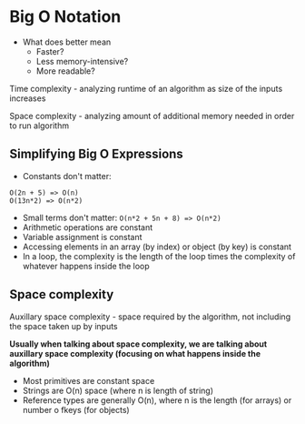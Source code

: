 # Big O Notation

- What does better mean
  - Faster?
  - Less memory-intensive?
  - More readable?

Time complexity - analyzing runtime of an algorithm as size of the inputs increases

Space complexity - analyzing amount of additional memory needed in order to run algorithm

## Simplifying Big O Expressions

- Constants don't matter:

```
O(2n + 5) => O(n)
O(13n*2) => O(n*2)
```

- Small terms don't matter: `O(n*2 + 5n + 8) => O(n*2)`
- Arithmetic operations are constant
- Variable assignment is constant
- Accessing elements in an array (by index) or object (by key) is constant
- In a loop, the complexity is the length of the loop times the complexity of whatever happens inside the loop

## Space complexity

Auxillary space complexity - space required by the algorithm, not including the space taken up by inputs

**Usually when talking about space complexity, we are talking about auxillary space complexity (focusing on what happens inside the algorithm)**

- Most primitives are constant space
- Strings are O(n) space (where n is length of string)
- Reference types are generally O(n), where n is the length (for arrays) or number o fkeys (for objects)
